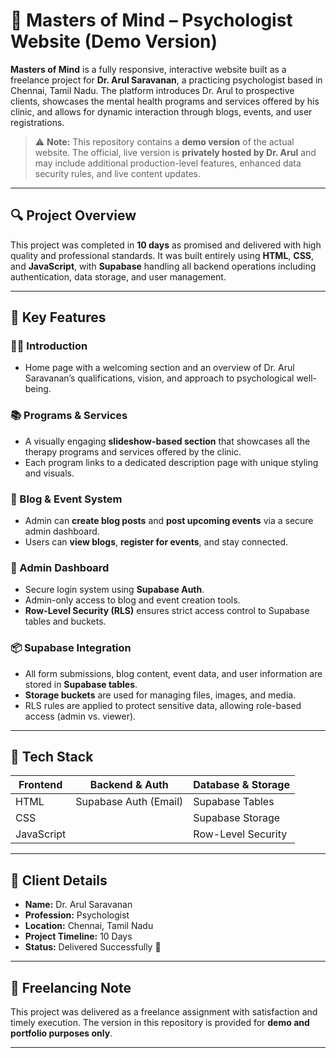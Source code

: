 # 🧠 Masters of Mind – Psychologist Website (Demo Version)

**Masters of Mind** is a fully responsive, interactive website built as a freelance project for **Dr. Arul Saravanan**, a practicing psychologist based in Chennai, Tamil Nadu. The platform introduces Dr. Arul to prospective clients, showcases the mental health programs and services offered by his clinic, and allows for dynamic interaction through blogs, events, and user registrations.

> ⚠️ **Note:** This repository contains a **demo version** of the actual website. The official, live version is **privately hosted by Dr. Arul** and may include additional production-level features, enhanced data security rules, and live content updates.

---

## 🔍 Project Overview

This project was completed in **10 days** as promised and delivered with high quality and professional standards. It was built entirely using **HTML**, **CSS**, and **JavaScript**, with **Supabase** handling all backend operations including authentication, data storage, and user management.

---

## 🌟 Key Features

### 🧑‍⚕️ Introduction
- Home page with a welcoming section and an overview of Dr. Arul Saravanan’s qualifications, vision, and approach to psychological well-being.

### 📚 Programs & Services
- A visually engaging **slideshow-based section** that showcases all the therapy programs and services offered by the clinic.
- Each program links to a dedicated description page with unique styling and visuals.

### 📝 Blog & Event System
- Admin can **create blog posts** and **post upcoming events** via a secure admin dashboard.
- Users can **view blogs**, **register for events**, and stay connected.

### 🔐 Admin Dashboard
- Secure login system using **Supabase Auth**.
- Admin-only access to blog and event creation tools.
- **Row-Level Security (RLS)** ensures strict access control to Supabase tables and buckets.

### 📦 Supabase Integration
- All form submissions, blog content, event data, and user information are stored in **Supabase tables**.
- **Storage buckets** are used for managing files, images, and media.
- RLS rules are applied to protect sensitive data, allowing role-based access (admin vs. viewer).

---

## 🔧 Tech Stack

| Frontend         | Backend & Auth         | Database & Storage |
|------------------|------------------------|---------------------|
| HTML             | Supabase Auth (Email)  | Supabase Tables     |
| CSS              |                        | Supabase Storage    |
| JavaScript       |                        | Row-Level Security  |

---

## 📍 Client Details

- **Name:** Dr. Arul Saravanan  
- **Profession:** Psychologist  
- **Location:** Chennai, Tamil Nadu  
- **Project Timeline:** 10 Days  
- **Status:** Delivered Successfully 💼  

---

## 💼 Freelancing Note

This project was delivered as a freelance assignment with satisfaction and timely execution. The version in this repository is provided for **demo and portfolio purposes only**.

---

